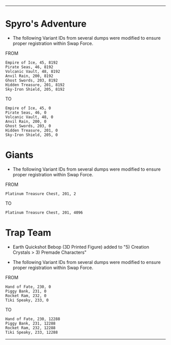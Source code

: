 -------------------------------------------------------------------------------------------------------

# Spyro's Adventure

- The following Variant IDs from several dumps were modified to ensure proper registration within Swap Force.

FROM

	Empire of Ice, 45, 8192
	Pirate Seas, 46, 8192
	Volcanic Vault, 48, 8192
	Anvil Rain, 200, 8192
	Ghost Swords, 203, 8192
	Hidden Treasure, 201, 8192
	Sky-Iron Shield, 205, 8192

TO

	Empire of Ice, 45, 0
	Pirate Seas, 46, 0
	Volcanic Vault, 48, 0
	Anvil Rain, 200, 0
	Ghost Swords, 203, 0
	Hidden Treasure, 201, 0
	Sky-Iron Shield, 205, 0


# Giants

- The following Variant IDs from several dumps were modified to ensure proper registration within Swap Force.


FROM

	Platinum Treasure Chest, 201, 2

TO

	Platinum Treasure Chest, 201, 4096


# Trap Team

- Earth Quickshot Bebop (3D Printed Figure) added to "5) Creation Crystals > 3) Premade Characters"

- The following Variant IDs from several dumps were modified to ensure proper registration within Swap Force.


FROM

	Hand of Fate, 230, 0
	Piggy Bank, 231, 0
	Rocket Ram, 232, 0
	Tiki Speaky, 233, 0

TO

	Hand of Fate, 230, 12288
	Piggy Bank, 231, 12288
	Rocket Ram, 232, 12288
	Tiki Speaky, 233, 12288

-------------------------------------------------------------------------------------------------------